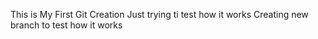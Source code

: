 This is My First Git Creation Just trying ti test how it works
Creating new branch to test how it works
